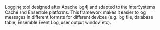 Logging tool designed after Apache log4j and adapted to the InterSystems Caché and Ensemble platforms. This framework makes it easier to log messages in different formats for different devices (e.g. log file, database table, Ensemble Event Log, user output window etc).